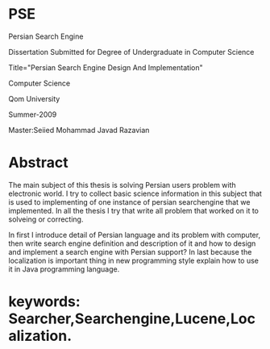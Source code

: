 # PSE
Persian Search Engine

Dissertation Submitted for Degree of Undergraduate in Computer Science

Title="Persian Search Engine Design And Implementation"

Computer Science

Qom University

Summer-2009

Master:Seiied Mohammad Javad Razavian





# Abstract
The main subject of this thesis is solving Persian users problem with electronic world. I try to collect basic science information in this subject that is used to implementing of one instance of persian searchengine that we implemented. In all the thesis I try that write all problem that worked on it to solveing or correcting.

In first I introduce detail of Persian language and its problem with computer, then write search engine definition and description of it and how to design and implement a search engine with Persian support? In last because the localization is important thing in new programming style explain how to use it in Java programming language.

# keywords: Searcher,Searchengine,Lucene,Localization.
